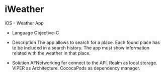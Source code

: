 # iWeather
iOS - Weather App

- Language
Objective-C

- Description
The app allows to search for a place.
Each found place has to be included in a search history.
The app must show information related with the weather in that place.

- Solution
AFNetworking for connect to the API.
Realm as local storage.
VIPER as Architecture.
CococaPods as dependency manager. 
